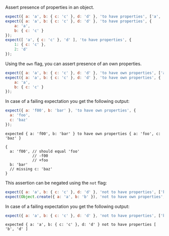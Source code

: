 Assert presence of properties in an object.

```javascript
expect({ a: 'a', b: { c: 'c' }, d: 'd' }, 'to have properties', ['a', 'b']);
expect({ a: 'a', b: { c: 'c' }, d: 'd' }, 'to have properties', {
    a: 'a',
    b: { c: 'c' }
});
expect([ 'a', { c: 'c' }, 'd' ], 'to have properties', {
    1: { c: 'c' },
    2: 'd'
});
```

Using the `own` flag, you can assert presence of an own properties.

```javascript
expect({ a: 'a', b: { c: 'c' }, d: 'd' }, 'to have own properties', ['a', 'b']);
expect({ a: 'a', b: { c: 'c' }, d: 'd' }, 'to have own properties', {
    a: 'a',
    b: { c: 'c' }
});
```

In case of a failing expectation you get the following output:

```javascript
expect({ a: 'f00', b: 'bar' }, 'to have own properties', {
  a: 'foo',
  c: 'baz'
});
```

```output
expected { a: 'f00', b: 'bar' } to have own properties { a: 'foo', c: 'baz' }

{
  a: 'f00', // should equal 'foo'
            // -f00
            // +foo
  b: 'bar'
  // missing c: 'baz'
}
```

This assertion can be negated using the `not` flag:

```javascript
expect({ a: 'a', b: { c: 'c' }, d: 'd' }, 'not to have properties', ['k', 'l']);
expect(Object.create({ a: 'a', b: 'b' }), 'not to have own properties', ['a', 'b']);
```

In case of a failing expectation you get the following output:

```javascript
expect({ a: 'a', b: { c: 'c' }, d: 'd' }, 'not to have properties', ['b', 'd']);
```

```output
expected { a: 'a', b: { c: 'c' }, d: 'd' } not to have properties [ 'b', 'd' ]
```
